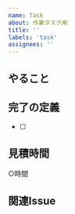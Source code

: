 ```yaml
---
name: Task
about: 作業タスク用
title: ''
labels: 'task'
assignees: ''
---
```


## やること

## 完了の定義
- [ ] 

## 見積時間
○時間

## 関連Issue
#
